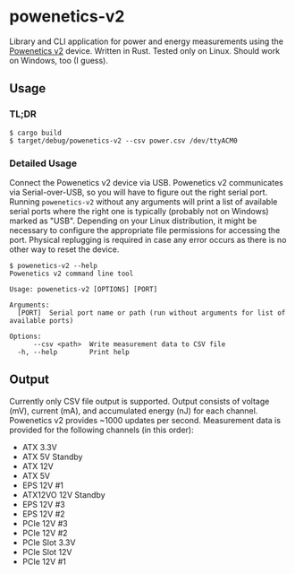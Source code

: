 # powenetics-v2

Library and CLI application for power and energy measurements using the [Powenetics v2](https://hwbusters.com/psus/powenetics-v2-power-measurements-device-review/) device. Written in Rust. Tested only on Linux. Should work on Windows, too (I guess).

## Usage

### TL;DR
```
$ cargo build
$ target/debug/powenetics-v2 --csv power.csv /dev/ttyACM0
```

### Detailed Usage
Connect the Powenetics v2 device via USB. 
Powenetics v2 communicates via Serial-over-USB, so you will have to figure out the right serial port. 
Running `powenetics-v2` without any arguments will print a list of available serial ports where the right one is typically (probably not on Windows) marked as "USB".
Depending on your Linux distribution, it might be necessary to configure the appropriate file permissions for accessing the port.
Physical replugging is required in case any error occurs as there is no other way to reset the device. 

```
$ powenetics-v2 --help
Powenetics v2 command line tool

Usage: powenetics-v2 [OPTIONS] [PORT]

Arguments:
  [PORT]  Serial port name or path (run without arguments for list of available ports)

Options:
      --csv <path>  Write measurement data to CSV file
  -h, --help        Print help
```

## Output

Currently only CSV file output is supported. 
Output consists of voltage (mV), current (mA), and accumulated energy (nJ) for each channel. 
Powenetics v2 provides ~1000 updates per second.
Measurement data is provided for the following channels (in this order):

* ATX 3.3V
* ATX 5V Standby
* ATX 12V
* ATX 5V
* EPS 12V #1
* ATX12VO 12V Standby
* EPS 12V #3
* EPS 12V #2
* PCIe 12V #3
* PCIe 12V #2
* PCIe Slot 3.3V
* PCIe Slot 12V
* PCIe 12V #1
